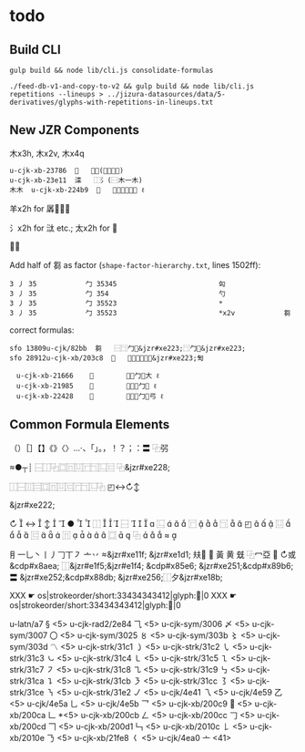 



# todo

## Build CLI

```
gulp build && node lib/cli.js consolidate-formulas
```

```
./feed-db-v1-and-copy-to-v2 && gulp build && node lib/cli.js repetitions --lineups > ../jizura-datasources/data/5-derivatives/glyphs-with-repetitions-in-lineups.txt
```

## New JZR Components

木x3h, 木x2v, 木x4q
```
u-cjk-xb-23786  𣞆   ⿱艸(⿰木木木)
u-cjk-xb-23e11  𣸑   ⿰氵(⿱木一木)
木木  u-cjk-xb-224b9  𢒹   广木木木木彡 ℓ
```

羊x2h for 羼𠠮𢺟𦏐

氵x2h for 㳲 etc.; 太x2h for 𡄛

𧆔賷


Add half of 芻 as factor (`shape-factor-hierarchy.txt`, lines 1502ff):

```
3 丿 35            勹 35345                         匃
3 丿 35            勹 354                           勺
3 丿 35            勹 35523                         *
3 丿 35            勹 35523                         *x2v            芻
```

correct formulas:

```
sfo 13809u-cjk/82bb  芻   ⿱⿹勹&jzr#xe223;⿹勹&jzr#xe223;
sfo 28912u-cjk-xb/203c8  𠏈   ⿰亻⿱⿹勹&jzr#xe223;匋
```


```
　u-cjk-xb-21666    𡙦        勹勹大 ℓ
　u-cjk-xb-21985    𡦅        子勹勹 ℓ
　u-cjk-xb-22428    𢐨        弓勹勹弓 ℓ
```


## Common Formula Elements
（）［］【】《》〈〉…‧、「」。，！？；：〓
⿻弜

≈●┬┊
⿱⿰⿻⿴⿵⿶⿸⿹⿺⿷
⿻&jzr#xe228;

⿰⿱⿲⿳⿴⿵⿶⿷⿸⿹⿺⿻
◰↔↻↕

&jzr#xe222;



↻ 
↔ 
↕ 

● 

⿰  


⿱  



⿺  


⿸  


⿹  

◰ 


⿶  



⿷  


⿵  




⿴  

⿻  


≈ 


⺝一乚丶丨丿𠃌丅㇇
亠丷
≈&jzr#xe11f;
&jzr#xe1d1;
㚘𪢴
𡗜
黃
黄
兓
⿻冖亞
𪯢
↻或&cdp#x8aea;
⿰&jzr#e1f5;&jzr#e1f4; &cdp#x85e6;
&jzr#xe251;&cdp#x89b6;
〓
&jzr#xe252;&cdp#x88db;
&jzr#xe256;⿰夕&jzr#xe18b;

XXX  ☛  os|strokeorder/short:33434343412|glyph:𠂿|0
XXX  ☛  os|strokeorder/short:33434343412|glyph:𠦬|0


u-latn/a7   §   <5>
u-cjk-rad2/2e84 ⺄   <5>
u-cjk-sym/3006  〆   <5>
u-cjk-sym/3007  〇   <5>
u-cjk-sym/3025  〥   <5>
u-cjk-sym/303b  〻   <5>
u-cjk-sym/303d  〽   <5>
u-cjk-strk/31c1 ㇁   <5>
u-cjk-strk/31c2 ㇂   <5>
u-cjk-strk/31c3 ㇃   <5>
u-cjk-strk/31c4 ㇄   <5>
u-cjk-strk/31c5 ㇅   <5>
u-cjk-strk/31c7 ㇇   <5>
u-cjk-strk/31c8 ㇈   <5>
u-cjk-strk/31c9 ㇉   <5>
u-cjk-strk/31ca ㇊   <5>
u-cjk-strk/31cb ㇋   <5>
u-cjk-strk/31cc ㇌   <5>
u-cjk-strk/31ce ㇎   <5>
u-cjk-strk/31e2 ㇢   <5>
u-cjk/4e41  乁   <5>
u-cjk/4e59  乙   <5>
u-cjk/4e5a  乚   <5>
u-cjk/4e5b  乛   <5>
u-cjk-xb/200c9  𠃉   <5>
u-cjk-xb/200ca  𠃊   *<5>
u-cjk-xb/200cb  𠃋   <5>
u-cjk-xb/200cc  𠃌   <5>
u-cjk-xb/200cd  𠃍   <5>
u-cjk-xb/200d1  𠃑   <5>
u-cjk-xb/2010c  𠄌   <5>
u-cjk-xb/2010e  𠄎   <5>
u-cjk-xb/21fe8  𡿨   <5>
u-cjk/4ea0  亠   <41>
